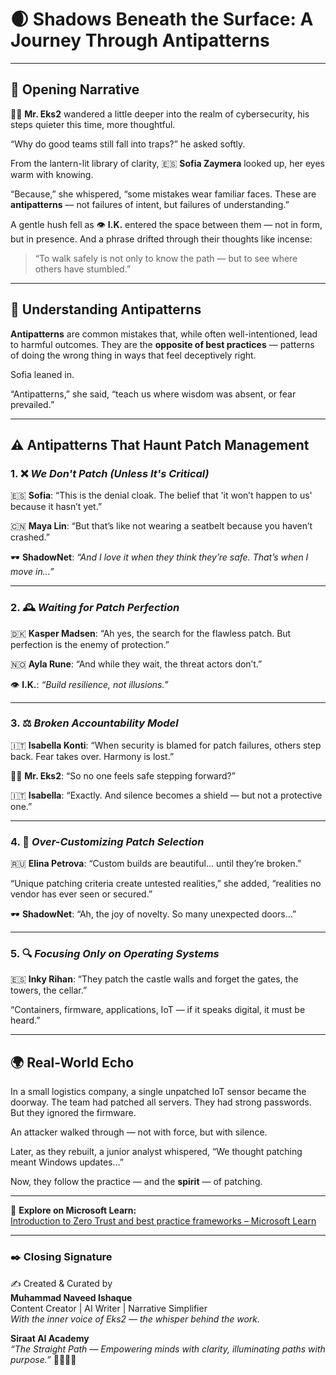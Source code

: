 # 🌒 Shadows Beneath the Surface: A Journey Through Antipatterns

---

## 🌱 Opening Narrative

👨‍💼 **Mr. Eks2** wandered a little deeper into the realm of cybersecurity, his steps quieter this time, more thoughtful.

“Why do good teams still fall into traps?” he asked softly.

From the lantern-lit library of clarity, 🇪🇸 **Sofia Zaymera** looked up, her eyes warm with knowing.

“Because,” she whispered, “some mistakes wear familiar faces. These are **antipatterns** — not failures of intent, but failures of understanding.”

A gentle hush fell as 👁️ **I.K.** entered the space between them — not in form, but in presence. And a phrase drifted through their thoughts like incense:

> “To walk safely is not only to know the path — but to see where others have stumbled.”

---

## 🧭 Understanding Antipatterns

**Antipatterns** are common mistakes that, while often well-intentioned, lead to harmful outcomes. They are the **opposite of best practices** — patterns of doing the wrong thing in ways that feel deceptively right.

Sofia leaned in.

“Antipatterns,” she said, “teach us where wisdom was absent, or fear prevailed.”

---

## ⚠️ Antipatterns That Haunt Patch Management

### 1. ❌ *We Don't Patch (Unless It's Critical)*

🇪🇸 **Sofia**: “This is the denial cloak. The belief that 'it won’t happen to us' because it hasn’t yet.”

🇨🇳 **Maya Lin**: “But that’s like not wearing a seatbelt because you haven’t crashed.”

🕶️ **ShadowNet**: *“And I love it when they think they’re safe. That’s when I move in...”*

---

### 2. 🕰️ *Waiting for Patch Perfection*

🇩🇰 **Kasper Madsen**: “Ah yes, the search for the flawless patch. But perfection is the enemy of protection.”

🇳🇴 **Ayla Rune**: “And while they wait, the threat actors don’t.”

👁️ **I.K.**: *“Build resilience, not illusions.”*

---

### 3. ⚖️ *Broken Accountability Model*

🇮🇹 **Isabella Konti**: “When security is blamed for patch failures, others step back. Fear takes over. Harmony is lost.”

👨‍💼 **Mr. Eks2**: “So no one feels safe stepping forward?”

🇮🇹 **Isabella**: “Exactly. And silence becomes a shield — but not a protective one.”

---

### 4. 🧩 *Over-Customizing Patch Selection*

🇷🇺 **Elina Petrova**: “Custom builds are beautiful... until they’re broken.”

“Unique patching criteria create untested realities,” she added, “realities no vendor has ever seen or secured.”

🕶️ **ShadowNet**: “Ah, the joy of novelty. So many unexpected doors...”

---

### 5. 🔍 *Focusing Only on Operating Systems*

🇪🇸 **Inky Rihan**: “They patch the castle walls and forget the gates, the towers, the cellar.”

“Containers, firmware, applications, IoT — if it speaks digital, it must be heard.”

---

## 🌍 Real-World Echo

In a small logistics company, a single unpatched IoT sensor became the doorway. The team had patched all servers. They had strong passwords. But they ignored the firmware.

An attacker walked through — not with force, but with silence.

Later, as they rebuilt, a junior analyst whispered, “We thought patching meant Windows updates…”

Now, they follow the practice — and the **spirit** — of patching.

---

🔗 **Explore on Microsoft Learn:**  
[Introduction to Zero Trust and best practice frameworks – Microsoft Learn](https://learn.microsoft.com/en-gb/training/modules/introduction-zero-trust-best-practice-frameworks/1-introduction-best-practices)

---

### ✒️ Closing Signature

✍️ Created & Curated by  
**Muhammad Naveed Ishaque**  
Content Creator | AI Writer | Narrative Simplifier  
_With the inner voice of Eks2 — the whisper behind the work._

**Siraat AI Academy**  
_“The Straight Path — Empowering minds with clarity, illuminating paths with purpose.”_ 🌷🌼🧚‍♀️
